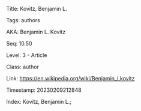 Title:  Kovitz, Benjamin L.

Tags:   authors

AKA:    Benjamin L. Kovitz

Seq:    10.50

Level:  3 - Article

Class:  author

Link:   https://en.wikipedia.org/wiki/Benjamin_Lkovitz

Timestamp: 20230209212848

Index:  Kovitz, Benjamin L.; 
